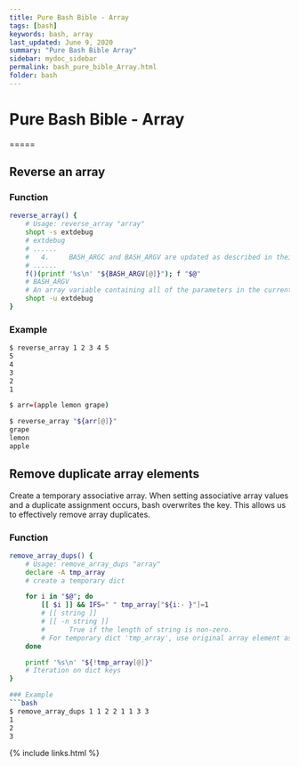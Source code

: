 ```yaml
---
title: Pure Bash Bible - Array
tags: [bash]
keywords: bash, array
last_updated: June 9, 2020
summary: "Pure Bash Bible Array"
sidebar: mydoc_sidebar
permalink: bash_pure_bible_Array.html
folder: bash
---
```


# Pure Bash Bible - Array
=====

## Reverse an array

### Function
```bash
reverse_array() {
    # Usage: reverse_array "array"
    shopt -s extdebug
    # extdebug
    # ......
    #   4.     BASH_ARGC and BASH_ARGV are updated as described in their descriptions above.
    # ......
    f()(printf '%s\n' "${BASH_ARGV[@]}"); f "$@"
    # BASH_ARGV
    # An array variable containing all of the parameters in the current bash execution call stack. The final parameter of the last subroutine call is at the top of the stack; the first parameter of the initial call is at the bottom. 
    shopt -u extdebug
}
```

### Example
```bash
$ reverse_array 1 2 3 4 5
5
4
3
2
1

$ arr=(apple lemon grape)

$ reverse_array "${arr[@]}"
grape
lemon
apple
```

## Remove duplicate array elements
Create a temporary associative array. When setting associative array values and a duplicate assignment occurs, bash overwrites the key. This allows us to effectively remove array duplicates.

### Function
```bash
remove_array_dups() {
    # Usage: remove_array_dups "array"
    declare -A tmp_array
    # create a temporary dict

    for i in "$@"; do
        [[ $i ]] && IFS=" " tmp_array["${i:- }"]=1
        # [[ string ]]
        # [[ -n string ]]
        #      True if the length of string is non-zero.
        # For temporary dict 'tmp_array', use original array element as key, 1 as value to create new element. If key is duplicated with existed, it will be overwritten.  
    done

    printf '%s\n' "${!tmp_array[@]}"
    # Iteration on dict keys
}

### Example
```bash
$ remove_array_dups 1 1 2 2 1 1 3 3
1
2
3
```


{% include links.html %}
